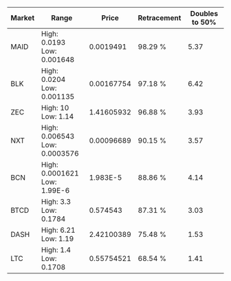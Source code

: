 | Market | Range | Price| Retracement | Doubles to 50% |
| --- | --- | --- | --- | --- |
| MAID | High: 0.0193<br />Low: 0.001648 | 0.0019491 | 98.29 % | 5.37 |
| BLK | High: 0.0204<br />Low: 0.001135 | 0.00167754 | 97.18 % | 6.42 |
| ZEC | High: 10<br />Low: 1.14 | 1.41605932 | 96.88 % | 3.93 |
| NXT | High: 0.006543<br />Low: 0.0003576 | 0.00096689 | 90.15 % | 3.57 |
| BCN | High: 0.0001621<br />Low: 1.99E-6 | 1.983E-5 | 88.86 % | 4.14 |
| BTCD | High: 3.3<br />Low: 0.1784 | 0.574543 | 87.31 % | 3.03 |
| DASH | High: 6.21<br />Low: 1.19 | 2.42100389 | 75.48 % | 1.53 |
| LTC | High: 1.4<br />Low: 0.1708 | 0.55754521 | 68.54 % | 1.41 |
